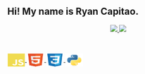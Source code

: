 ## Hi! My name is Ryan Capitao.

<!-- Stats -->
<div align="center">
  <a href="https://github.com/rayncapitao">
  <img height="160rem%" src="https://github-readme-stats.vercel.app/api?username=rayncapitao&show_icons=true&theme=dracula&include_all_commits=true&count_private=true"/>
  <img height="160rem%" src="https://github-readme-stats.vercel.app/api/top-langs/?username=rayncapitao&layout=compact&langs_count=5&theme=dracula"/>
</div>

##

<!-- Languages -->
<div style="display: inline_block"><br>
  <img align="center" alt="Rayn-Js" height="30" width="40" src="https://raw.githubusercontent.com/devicons/devicon/master/icons/javascript/javascript-plain.svg">
  <img align="center" alt="Rayn-HTML" height="30" width="40" src="https://raw.githubusercontent.com/devicons/devicon/master/icons/html5/html5-original.svg">
  <img align="center" alt="Rayn-CSS" height="30" width="40" src="https://raw.githubusercontent.com/devicons/devicon/master/icons/css3/css3-original.svg">
  <img align="center" alt="Rayn-Python" height="30" width="40" src="https://raw.githubusercontent.com/devicons/devicon/master/icons/python/python-original.svg">
</div>
  
##
  
<!-- Badges -->
<!--
<div> 
  <a href="" target="_blank"><img src="" target="_blank"></a>
</div>
-->

<!-- Badges add -->
<!-- https://github.com/Ileriayo/markdown-badges -->
<!-- https://github.com/alexandresanlim/Badges4-README.md-Profile#-static -->
<!-- <a href="" target="_blank"><img src="" target="_blank"></a> -->
